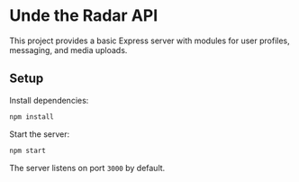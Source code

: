 # Unde the Radar API

This project provides a basic Express server with modules for user profiles, messaging, and media uploads.

## Setup

Install dependencies:

```bash
npm install
```

Start the server:

```bash
npm start
```

The server listens on port `3000` by default.
